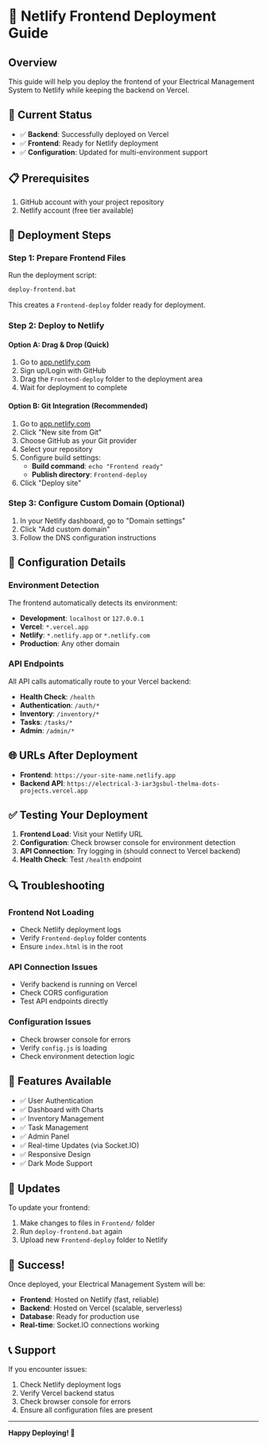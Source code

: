 # 🚀 Netlify Frontend Deployment Guide

## Overview
This guide will help you deploy the frontend of your Electrical Management System to Netlify while keeping the backend on Vercel.

## 🎯 Current Status
- ✅ **Backend**: Successfully deployed on Vercel
- ✅ **Frontend**: Ready for Netlify deployment
- ✅ **Configuration**: Updated for multi-environment support

## 📋 Prerequisites
1. GitHub account with your project repository
2. Netlify account (free tier available)

## 🚀 Deployment Steps

### Step 1: Prepare Frontend Files
Run the deployment script:
```bash
deploy-frontend.bat
```

This creates a `Frontend-deploy` folder ready for deployment.

### Step 2: Deploy to Netlify

#### Option A: Drag & Drop (Quick)
1. Go to [app.netlify.com](https://app.netlify.com/)
2. Sign up/Login with GitHub
3. Drag the `Frontend-deploy` folder to the deployment area
4. Wait for deployment to complete

#### Option B: Git Integration (Recommended)
1. Go to [app.netlify.com](https://app.netlify.com/)
2. Click "New site from Git"
3. Choose GitHub as your Git provider
4. Select your repository
5. Configure build settings:
   - **Build command**: `echo "Frontend ready"`
   - **Publish directory**: `Frontend-deploy`
6. Click "Deploy site"

### Step 3: Configure Custom Domain (Optional)
1. In your Netlify dashboard, go to "Domain settings"
2. Click "Add custom domain"
3. Follow the DNS configuration instructions

## 🔧 Configuration Details

### Environment Detection
The frontend automatically detects its environment:
- **Development**: `localhost` or `127.0.0.1`
- **Vercel**: `*.vercel.app`
- **Netlify**: `*.netlify.app` or `*.netlify.com`
- **Production**: Any other domain

### API Endpoints
All API calls automatically route to your Vercel backend:
- **Health Check**: `/health`
- **Authentication**: `/auth/*`
- **Inventory**: `/inventory/*`
- **Tasks**: `/tasks/*`
- **Admin**: `/admin/*`

## 🌐 URLs After Deployment

- **Frontend**: `https://your-site-name.netlify.app`
- **Backend API**: `https://electrical-3-iar3gsbul-thelma-dots-projects.vercel.app`

## ✅ Testing Your Deployment

1. **Frontend Load**: Visit your Netlify URL
2. **Configuration**: Check browser console for environment detection
3. **API Connection**: Try logging in (should connect to Vercel backend)
4. **Health Check**: Test `/health` endpoint

## 🔍 Troubleshooting

### Frontend Not Loading
- Check Netlify deployment logs
- Verify `Frontend-deploy` folder contents
- Ensure `index.html` is in the root

### API Connection Issues
- Verify backend is running on Vercel
- Check CORS configuration
- Test API endpoints directly

### Configuration Issues
- Check browser console for errors
- Verify `config.js` is loading
- Check environment detection logic

## 📱 Features Available

- ✅ User Authentication
- ✅ Dashboard with Charts
- ✅ Inventory Management
- ✅ Task Management
- ✅ Admin Panel
- ✅ Real-time Updates (via Socket.IO)
- ✅ Responsive Design
- ✅ Dark Mode Support

## 🔄 Updates

To update your frontend:
1. Make changes to files in `Frontend/` folder
2. Run `deploy-frontend.bat` again
3. Upload new `Frontend-deploy` folder to Netlify

## 🎉 Success!

Once deployed, your Electrical Management System will be:
- **Frontend**: Hosted on Netlify (fast, reliable)
- **Backend**: Hosted on Vercel (scalable, serverless)
- **Database**: Ready for production use
- **Real-time**: Socket.IO connections working

## 📞 Support

If you encounter issues:
1. Check Netlify deployment logs
2. Verify Vercel backend status
3. Check browser console for errors
4. Ensure all configuration files are present

---

**Happy Deploying! 🚀**
